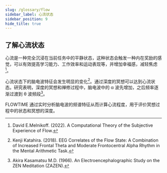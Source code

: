 ```yaml
---
slug: /glossary/flow
sidebar_label: 心流状态
sidebar_position: 9
hide_title: true
---
```


## 了解心流状态

心流是一种完全沉浸在当前任务中的平静状态，这种状态会触发一种内在奖励的感觉，可以有效提高学习能力、工作效率和运动表现等，并增加幸福感，减轻焦虑[^1]。

心流状态下的脑电波特征会发生明显的变化[^2]。通过深度的冥想可以达到心流状态。研究表明，深度的冥想和禅修过程中，脑电波中的 α 波先增加，之后频率逐渐过渡到 θ 波频段[^3]。

FLOWTIME 通过实时分析脑电波的频谱特征从而计算心流程度，用于评价冥想过程中的状态和冥想的深度。

[^1]: David E.Melnikoff. (2022). A Computational Theory of the Subjective Experience of Flow. 

[^2]: Kenji Katahira. (2018). EEG Correlates of the Flow State: A Combination of Increased Frontal Theta and Moderate Frontocentral Alpha Rhythm in the Mental Arithmetic Task. 

[^3]: Akira Kasamatsu M.D. (1966). An Electroencephalographic Study on the ZEN Meditation (ZAZEN). 